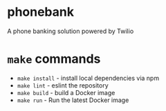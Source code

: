 # phonebank
A phone banking solution powered by Twilio

# `make` commands
- `make install` - install local dependencies via npm
- `make lint` - eslint the repository
- `make build` - build a Docker image
- `make run` - Run the latest Docker image
